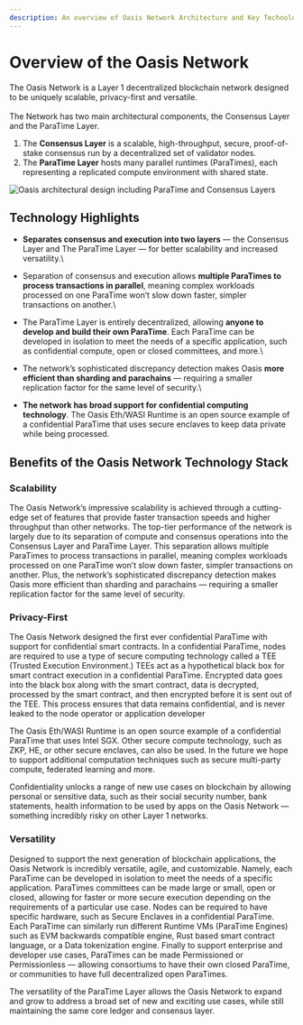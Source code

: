 ```yaml
---
description: An overview of Oasis Network Architecture and Key Technological Benefits
---
```


# Overview of the Oasis Network

The Oasis Network is a Layer 1 decentralized blockchain network designed to be uniquely scalable, privacy-first and versatile. \
\
The Network has two main architectural components, the Consensus Layer and the ParaTime Layer.

1. The **Consensus Layer** is a scalable, high-throughput, secure, proof-of-stake consensus run by a decentralized set of validator nodes.
2. The **ParaTime Layer** hosts many parallel runtimes (ParaTimes), each representing a replicated compute environment with shared state.

![Oasis architectural design including ParaTime and Consensus Layers](https://lh4.googleusercontent.com/xGCkDb7ZW8EGOTrO7BDgKm9VRM03nTvkwwAJV-w2r8j67gICC7UIBbk0wARSccSVhAmQ25rhpwNLQCgNh7cl5OGkwSR\_TFHt9J9jZZdM7fnzuJZOAzHuTKHJ3ajUAOVuzcRUYFkh)

## Technology Highlights

* **Separates consensus and execution into two layers** — the Consensus Layer and The ParaTime Layer — for better scalability and increased versatility.\

* Separation of consensus and execution allows **multiple ParaTimes to process transactions in parallel**, meaning complex workloads processed on one ParaTime won’t slow down faster, simpler transactions on another.\

* The ParaTime Layer is entirely decentralized, allowing **anyone to develop and build their own ParaTime**. Each ParaTime can be developed in isolation to meet the needs of a specific application, such as confidential compute, open or closed committees, and more.\

* The network’s sophisticated discrepancy detection makes Oasis **more efficient than sharding and parachains** — requiring a smaller replication factor for the same level of security.\

* **The network has broad support for confidential computing technology**. The Oasis Eth/WASI Runtime is an open source example of a confidential ParaTime that uses secure enclaves to keep data private while being processed.&#x20;

## Benefits of the Oasis Network Technology Stack

### Scalability

The Oasis Network’s impressive scalability is achieved through a cutting-edge set of features that provide faster transaction speeds and higher throughput than other networks. The top-tier performance of the network is largely due to its separation of compute and consensus operations into the Consensus Layer and ParaTime Layer. This separation allows multiple ParaTimes to process transactions in parallel, meaning complex workloads processed on one ParaTime won’t slow down faster, simpler transactions on another. Plus, the network’s sophisticated discrepancy detection makes Oasis more efficient than sharding and parachains — requiring a smaller replication factor for the same level of security.

### Privacy-First

The Oasis Network designed the first ever confidential ParaTime with support for confidential smart contracts. In a confidential ParaTime, nodes are required to use a type of secure computing technology called a TEE (Trusted Execution Environment.) TEEs act as a hypothetical black box for smart contract execution in a confidential ParaTime. Encrypted data goes into the black box along with the smart contract, data is decrypted, processed by the smart contract, and then encrypted before it is sent out of the TEE. This process ensures that data remains confidential, and is never leaked to the node operator or application developer

The Oasis Eth/WASI Runtime is an open source example of a confidential ParaTime that uses Intel SGX. Other secure compute technology, such as ZKP, HE, or other secure enclaves, can also be used. In the future we hope to support additional computation techniques such as secure multi-party compute, federated learning and more.&#x20;

Confidentiality unlocks a range of new use cases on blockchain by allowing personal or sensitive data, such as their social security number, bank statements, health information to be used by apps on the Oasis Network — something incredibly risky on other Layer 1 networks.&#x20;

### Versatility

Designed to support the next generation of blockchain applications, the Oasis Network is incredibly versatile, agile, and customizable. Namely, each ParaTime can be developed in isolation to meet the needs of a specific application. ParaTimes committees can be made large or small, open or closed, allowing for faster or more secure execution depending on the requirements of a particular use case. Nodes can be required to have specific hardware, such as Secure Enclaves in a confidential ParaTime. Each ParaTime can similarly run different Runtime VMs (ParaTime Engines) such as EVM backwards compatible engine, Rust based smart contract language, or a Data tokenization engine. Finally to support enterprise and developer use cases, ParaTimes can be made Permissioned or Permissionless — allowing consortiums to have their own closed ParaTime, or communities to have full decentralized open ParaTimes.

The versatility of the ParaTime Layer allows the Oasis Network to expand and grow to address a broad set of new and exciting use cases, while still maintaining the same core ledger and consensus layer.
